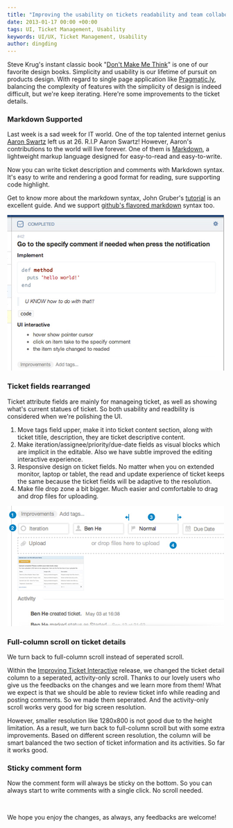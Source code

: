```yaml
---
title: "Improving the usability on tickets readability and team collaboration"
date: 2013-01-17 00:00 +00:00
tags: UI, Ticket Management, Usability
keywords: UI/UX, Ticket Management, Usability
author: dingding
---
```


Steve Krug's instant classic book "[Don't Make Me Think](http://www.amazon.com/Dont-Make-Me-Think-Usability/dp/0321344758)" is one of our favorite design books. Simplicity and usability is our lifetime of pursuit on products design. With regard to single page application like [Pragmatic.ly](https://fengche.co), balancing the complexity of features with the simplicity of design is indeed difficult, but we're keep iterating. Here're some improvements to the ticket details.

### Markdown Supported ###

Last week is a sad week for IT world. One of the top talented internet genius [Aaron Swartz](http://en.wikipedia.org/wiki/Aaron_Swartz) left us at 26. R.I.P Aaron Swartz! However, Aaron's contributions to the world will live forever. One of them is [Markdown](http://en.wikipedia.org/wiki/Markdown), a lightweight markup language designed for easy-to-read and easy-to-write.

Now you can write ticket description and comments with Markdown syntax. It's easy to write and rendering a good format for reading, sure supporting code highlight.

Get to know more about the markdown syntax, John Gruber's [tutorial](http://daringfireball.net/projects/markdown/) is an excellent guide. And we support [github's flavored markdown](http://github.github.com/github-flavored-markdown/) syntax too.

![Markdown Example](/images/improving-the-usability-on-tickets-readabilit/markdown-example.jpg)

### Ticket fields rearranged ###

Ticket attribute fields are mainly for manageing ticket, as well as showing what's current statues of ticket. So both usability and readbility is considered when we're polishing the UI.

1. Move tags field upper, make it into ticket content section, along with ticket titile, description, they are ticket descriptive content.
2. Make iteration/assignee/priority/due-date fields as visual blocks which are implicit in the editable. Also we have subtle improved the editing interactive experience.
3. Responsive design on ticket fields. No matter when you on extended monitor, laptop or tablet, the read and update experience of ticket keeps the same because the ticket fields will be adaptive to the resolution.
4. Make file drop zone a bit bigger. Much easier and comfortable to drag and drop files for uploading.

![Ticket Attributes](/images/improving-the-usability-on-tickets-readabilit/ticket-attributes.jpg)

### Full-column scroll on ticket details ###

We turn back to full-column scroll instead of seperated scroll.

Within the [Improving Ticket Interactive](https://fengche.co/blog/improving-ticket-interactive) release, we changed the ticket detail column to a seperated, activity-only scroll. Thanks to our lovely users who give us the feedbacks on the changes and we learn more from them! What we expect is that we should be able to review ticket info while reading and posting comments. So we made them seperated. And the activity-only scroll works very good for big screen resolution.

However, smaller resolution like 1280x800 is not good due to the height limitation. As a result, we turn back to full-column scroll but with some extra improvements. Based on different screen resolution, the column will be smart balanced the two section of ticket information and its activities. So far it works good.

### Sticky comment form ###

Now the comment form will always be sticky on the bottom. So you can always start to write comments with a single click. No scroll needed.

<br/>

We hope you enjoy the changes, as always, any feedbacks are welcome!
